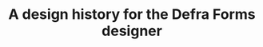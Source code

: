 ---
homepage: true
layout: product
title: A design history for the Defra Forms designer
description: A record of how this service has developed over time.
pagination:
  data: collections.all
  reverse: true
  size: 50
aside:
related:
  title: Related resources
  items:

    - text: Prototype (password:Iloveforms2024)
      href: https://defra-forms-mvp-prototype-6c025bd15252.herokuapp.com/
    # - text: User needs
    #   href:
    - text: Find posts using tags
      href: /tags
    - text: Sitemap
      href: /sitemap
    # - text: Glossary
    #   href: /glossary

  subsections:
    # - title: Live service
    #   items:
    #     - text: Production
    #       href:
    #     - text: Staging
    #       href:
    - title: GitHub repositories
      items:
        - text: Design history
          href: https://github.com/defra-design/defra-forms-designer-history
        # - text: Live service
        #   href:
        - text: Prototype
          href: https://github.com/defra-design/defra-forms-mvp-prototype
---